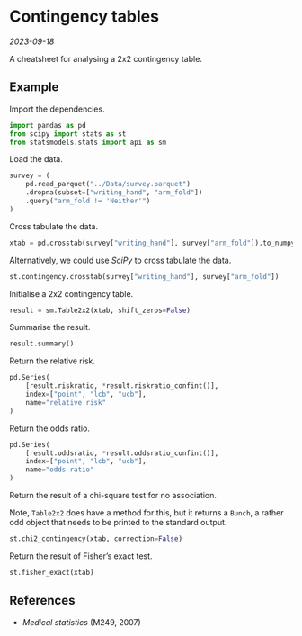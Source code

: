 # Contingency tables

*2023-09-18*

A cheatsheet for analysing a 2x2 contingency table.

## Example

Import the dependencies.

```python
import pandas as pd
from scipy import stats as st
from statsmodels.stats import api as sm
```

Load the data.

```python
survey = (
    pd.read_parquet("../Data/survey.parquet")
    .dropna(subset=["writing_hand", "arm_fold"])
    .query("arm_fold != 'Neither'")
)
```

Cross tabulate the data.

```python
xtab = pd.crosstab(survey["writing_hand"], survey["arm_fold"]).to_numpy()
```

Alternatively, we could use *SciPy* to cross tabulate the data.

```python
st.contingency.crosstab(survey["writing_hand"], survey["arm_fold"])
```

Initialise a 2x2 contingency table.

```python
result = sm.Table2x2(xtab, shift_zeros=False)
```

Summarise the result.

```python
result.summary()
```

Return the relative risk.

```python
pd.Series(
    [result.riskratio, *result.riskratio_confint()],
    index=["point", "lcb", "ucb"],
    name="relative risk"
)
```

Return the odds ratio.

```python
pd.Series(
    [result.oddsratio, *result.oddsratio_confint()],
    index=["point", "lcb", "ucb"],
    name="odds ratio"
)
```

Return the result of a chi-square test for no association.

Note, `Table2x2` does have a method for this, but it returns a `Bunch`, a rather odd object that needs to be printed to the standard output.

```python
st.chi2_contingency(xtab, correction=False)
```

Return the result of Fisher’s exact test.

```python
st.fisher_exact(xtab)
```

## References

- *Medical statistics* (M249, 2007)
